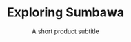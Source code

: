 ---
layout: products-presets
slug: exploring-sumbawa
title: Exploring Sumbawa
subtitle: A short product subtitle
description: Id et qui exercitation veniam ut. Occaecat esse pariatur aliquip aliqua id duis reprehenderit qui. Culpa magna ex ea aliqua. Incididunt ullamco nostrud laboris et nisi adipisicing proident ullamco cupidatat eiusmod reprehenderit. Qui sunt enim ex deserunt nostrud. Consectetur officia in aliquip do sunt consequat sint eiusmod non proident. Occaecat id proident excepteur ut incididunt do ad minim velit duis dolor.
price: $37
featured_image: /uploads/travel/blog-bg-16-palmtree.jpg
comparison-images: 
  
---